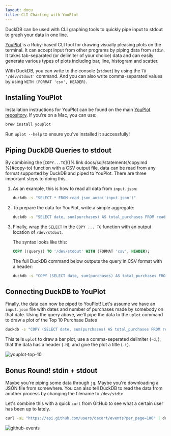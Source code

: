 ```yaml
---
layout: docu
title: CLI Charting with YouPlot
---
```


DuckDB can be used with CLI graphing tools to quickly pipe input to stdout to graph your data in one line.

[YouPlot](https://github.com/red-data-tools/YouPlot) is a Ruby-based CLI tool for drawing visually pleasing plots on the terminal. It can accept input from other programs by piping data from `stdin`. It takes tab-separated (or delimiter of your choice) data and can easily generate various types of plots including bar, line, histogram and scatter.

With DuckDB, you can write to the console (`stdout`) by using the `TO '/dev/stdout'` command. And you can also write comma-separated values by using `WITH (FORMAT 'csv', HEADER)`.

## Installing YouPlot

Installation instructions for YouPlot can be found on the main [YouPlot repository](https://github.com/red-data-tools/YouPlot#installation). If you're on a Mac, you can use:

```bash
brew install youplot
```

Run `uplot --help` to ensure you've installed it successfully!

## Piping DuckDB Queries to stdout

By combining the [`COPY...TO`]({% link docs/sql/statements/copy.md %}#copy-to) function with a CSV output file, data can be read from any format supported by DuckDB and piped to YouPlot. There are three important steps to doing this.

1. As an example, this is how to read all data from `input.json`:

   ```bash
   duckdb -s "SELECT * FROM read_json_auto('input.json')"
   ```

2. To prepare the data for YouPlot, write a simple aggregate:

   ```bash
   duckdb -s "SELECT date, sum(purchases) AS total_purchases FROM read_json_auto('input.json') GROUP BY 1 ORDER BY 2 DESC LIMIT 10"
   ```

3. Finally, wrap the `SELECT` in the `COPY ... TO` function with an output location of `/dev/stdout`.

   The syntax looks like this:

   ```sql
   COPY (⟨query⟩) TO '/dev/stdout' WITH (FORMAT 'csv', HEADER);
   ```

   The full DuckDB command below outputs the query in CSV format with a header:

   ```bash
   duckdb -s "COPY (SELECT date, sum(purchases) AS total_purchases FROM read_json_auto('input.json') GROUP BY 1 ORDER BY 2 DESC LIMIT 10) TO '/dev/stdout' WITH (FORMAT 'csv', HEADER)"
   ```

## Connecting DuckDB to YouPlot

Finally, the data can now be piped to YouPlot! Let's assume we have an `input.json` file with dates and number of purchases made by somebody on that date. Using the query above, we'll pipe the data to the `uplot` command to draw a plot of the Top 10 Purchase Dates

```bash
duckdb -s "COPY (SELECT date, sum(purchases) AS total_purchases FROM read_json_auto('input.json') GROUP BY 1 ORDER BY 2 DESC LIMIT 10) TO '/dev/stdout' WITH (FORMAT 'csv', HEADER)" | uplot bar -d, -H -t "Top 10 Purchase Dates"
```

This tells `uplot` to draw a bar plot, use a comma-seperated delimiter (`-d,`), that the data has a header (`-H`), and give the plot a title (`-t`).

![youplot-top-10](/images/guides/youplot/top-10-plot.png)

## Bonus Round! stdin + stdout

Maybe you're piping some data through `jq`. Maybe you're downloading a JSON file from somewhere. You can also tell DuckDB to read the data from another process by changing the filename to `/dev/stdin`.

Let's combine this with a quick `curl` from GitHub to see what a certain user has been up to lately.

```bash
curl -sL "https://api.github.com/users/dacort/events?per_page=100" | duckdb -s "COPY (SELECT type, count(*) AS event_count FROM read_json_auto('/dev/stdin') GROUP BY 1 ORDER BY 2 DESC LIMIT 10) TO '/dev/stdout' WITH (FORMAT 'csv', HEADER)" | uplot bar -d, -H -t "GitHub Events for @dacort"
```

![github-events](/images/guides/youplot/github-events.png)
